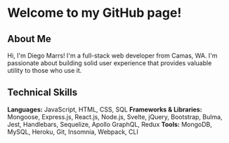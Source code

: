<h1>Welcome to my GitHub page!</h1>

<h2>About Me</h2>

Hi, I'm Diego Marrs! I'm a full-stack web developer from Camas, WA. I'm passionate about building solid user experience that provides valuable utility to those who use it.

<h2>Technical Skills</h2>

<b>Languages:</b> JavaScript, HTML, CSS, SQL
<b>Frameworks & Libraries:</b> Mongoose, Express.js, React.js, Node.js, Svelte, jQuery, Bootstrap, Bulma, Jest, Handlebars, Sequelize,
Apollo GraphQL, Redux
<b>Tools:</b> MongoDB, MySQL, Heroku, Git, Insomnia, Webpack, CLI
